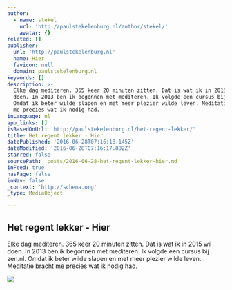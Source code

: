```yaml
---
author:
  - name: stekel
    url: 'http://paulstekelenburg.nl/author/stekel/'
    avatar: {}
related: []
publisher:
  url: 'http://paulstekelenburg.nl'
  name: Hier
  favicon: null
  domain: paulstekelenburg.nl
keywords: []
description: >-
  Elke dag mediteren. 365 keer 20 minuten zitten. Dat is wat ik in 2015 wil
  doen. In 2013 ben ik begonnen met mediteren. Ik volgde een cursus bij zen.nl.
  Omdat ik beter wilde slapen en met meer plezier wilde leven. Meditatie bracht
  me precies wat ik nodig had.
inLanguage: nl
app_links: []
isBasedOnUrl: 'http://paulstekelenburg.nl/het-regent-lekker/'
title: Het regent lekker - Hier
datePublished: '2016-06-28T07:16:18.145Z'
dateModified: '2016-06-28T07:16:17.882Z'
starred: false
sourcePath: _posts/2016-06-28-het-regent-lekker-hier.md
inFeed: true
hasPage: false
inNav: false
_context: 'http://schema.org'
_type: MediaObject

---
```

<article style=""><h1>Het regent lekker - Hier</h1><p>Elke dag mediteren. 365 keer 20 minuten zitten. Dat is wat ik in 2015 wil doen. In 2013 ben ik begonnen met mediteren. Ik volgde een cursus bij zen.nl. Omdat ik beter wilde slapen en met meer plezier wilde leven. Meditatie bracht me precies wat ik nodig had.</p><img src="http://paulstekelenburg.nl/wp-content/uploads/2015/01/IMG_20150108_084515864.jpg" /></article>